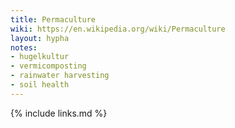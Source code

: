 ```yaml
---
title: Permaculture
wiki: https://en.wikipedia.org/wiki/Permaculture
layout: hypha
notes:
- hugelkultur
- vermicomposting
- rainwater harvesting
- soil health
---
```



{% include links.md %}